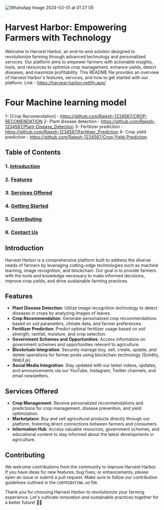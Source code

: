 ![WhatsApp Image 2024-03-01 at 01 27 05](https://github.com/Rajesh-1234567/Harvest-Harbor/assets/129972543/db134a5c-5de2-4a92-8458-08c3fc0d7323)
# Harvest Harbor: Empowering Farmers with Technology

Welcome to Harvest Harbor, an end-to-end solution designed to revolutionize farming through advanced technology and personalized services. Our platform aims to empower farmers with actionable insights, tools, and resources to optimize crop management, enhance yields, detect diseases, and maximize profitability. This README file provides an overview of Harvest Harbor's features, services, and how to get started with our platform.
Link - https://harvest-harbor.netlify.app/

# Four Machine learning model
1- [Crop Recomendation] - https://github.com/Rajesh-1234567/CROP-RECOMENDATION
2- Plant disease detection - https://github.com/Rajesh-1234567/Plant-Disease_Detection
3- Fertilizer prediction - https://github.com/Rajesh-1234567/Fertiliser_Prediction
4- Crop yield prediction -  https://github.com/Rajesh-1234567/Crop-Yield-Prediction
## Table of Contents
### 1. [Introduction](#introduction)
### 2. [Features](#features)
### 3. [Services Offered](#services-offered)
### 4. [Getting Started](#getting-started)
### 5. [Contributing](#contributing)
### 6. [Contact Us](#contact-us)

## Introduction
Harvest Harbor is a comprehensive platform built to address the diverse needs of farmers by leveraging cutting-edge technologies such as machine learning, image recognition, and blockchain. Our goal is to provide farmers with the tools and knowledge necessary to make informed decisions, improve crop yields, and drive sustainable farming practices.

## Features
- **Plant Disease Detection**: Utilize image recognition technology to detect diseases in crops by analyzing images of leaves.
- **Crop Recommendation**: Generate personalized crop recommendations based on soil parameters, climate data, and farmer preferences.
- **Fertilizer Prediction**: Predict optimal fertilizer usage based on soil strength, rainfall, moisture, and crop selection.
- **Government Schemes and Opportunities**: Access information on government schemes and opportunities relevant to agriculture.
- **Blockchain Integration**: Securely manage buy, sell, create, update, and delete operations for farmer posts using blockchain technology (Solidity, Web3.js).
- **Social Media Integration**: Stay updated with our latest videos, updates, and announcements via our YouTube, Instagram, Twitter channels, and email newsletters.

## Services Offered
- **Crop Management**: Receive personalized recommendations and predictions for crop management, disease prevention, and yield optimization.
- **Marketplace**: Buy and sell agricultural products directly through our platform, fostering direct connections between farmers and consumers.
- **Information Hub**: Access valuable resources, government schemes, and educational content to stay informed about the latest developments in agriculture.

## Contributing
We welcome contributions from the community to improve Harvest Harbor. If you have ideas for new features, bug fixes, or enhancements, please open an issue or submit a pull request. Make sure to follow our contribution guidelines outlined in the `CONTRIBUTING.md` file.


Thank you for choosing Harvest Harbor to revolutionize your farming experience. Let's cultivate innovation and sustainable practices together for a better future! 🌱🚜
